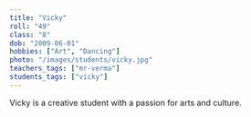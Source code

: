 ```yaml
---
title: "Vicky"
roll: "49"
class: "8"
dob: "2009-06-01"
hobbies: ["Art", "Dancing"]
photo: "/images/students/vicky.jpg"
teachers_tags: ["mr-verma"]
students_tags: ["vicky"]
---
```


Vicky is a creative student with a passion for arts and culture.